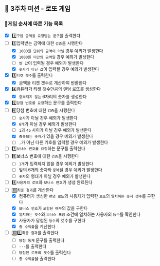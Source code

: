 ## 🎰 3주차 미션 - 로또 게임

### 🎫게임 순서에 따른 기능 목록

- [x] 1️⃣`구입 금액을 요청받는 문구`를 출력한다
- [ ] 2️⃣입력받는 금액에 대한 `검증`을 시행한다
    - [x] `1000원 단위의 금액이 아닐` 경우 예외가 발생한다
    - [x] `1000원 미만의 금액일` 경우 예외가 발생한다
    - [ ] `빈 값`이 입력될 경우 예외가 발생한다
    - [x] `숫자가 아닌 값`이 입력될 경우 예외가 발생한다
- [x] 3️⃣`티켓 갯수`를 출력한다
    - [x] 금액을 티켓 갯수로 계산하여 반환한다
- [x] 4️⃣컴퓨터가 티켓 갯수만큼의 랜덤 로또를 생성한다
    - [x] `중복되지 않는` 6자리의 숫자를 생성한다
- [x] 5️⃣`당첨 번호를 요청`하는 문구를 출력한다
- [ ] 6️⃣당첨 번호에 대한 `검증`을 시행한다
    - [ ] `숫자`가 아닐 경우 예외가 발생한다
    - [x] `6개`가 아닐 경우 예외가 발생한다
    - [ ] `1`과 `45` 사이가 아닐 경우 예외가 발생한다
    - [x] `중복되는 숫자`가 있을 경우 예외가 발생한다
    - [ ] `,`가 아닌 다른 기호를 입력할 경우 예외가 발생한다
- [ ] 7️⃣`보너스 번호를 요청`하는 문구를 출력한다
- [ ] 8️⃣보너스 번호에 대한 `검증`을 시행한다
    - [ ] `1개`가 입력되지 않을 경우 예외가 발생한다
    - [ ] 앞의 6개의 숫자와 `중복`될 경우 예외가 발생한다
    - [ ] `숫자`의 형태가 아닐 경우 예외가 발생한다
- [ ] 9️⃣`사용자의 로또`와 `보너스 번호`가 생성 완료된다
- [ ] 🔟`최종 결과`를 계산한다
    - [x] 컴퓨터가 생성한 `랜덤 로또`와 사용자가 입력한 `로또`의 `일치하는 숫자 갯수`를 구한다
    - [x] `보너스 번호`가 `포함된 여부`의 값을 구한다
    - [x] `일치하는 갯수`와 `보너스 포함` 조건에 일치하는 사용자의 `등수`를 확인한다
    - [x] 사용자가 당첨된 `등수`의 갯수를 구한다
    - [x] `총 수익률`을 계산한다
- [ ] 🔟1️⃣`최종 결과`를 출력한다
    - [ ] `당첨 통계` 문구를 출력한다
    - [ ] `---`를 출력한다
    - [ ] `당첨된 로또의 갯수`를 출력한다
    - [ ] `총 수익률`을 출력한다
